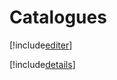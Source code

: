 # Catalogues

[!include[editer](catalogues.editer.autogen.md)]

[!include[details](catalogues.details.autogen.md)]





















































































































